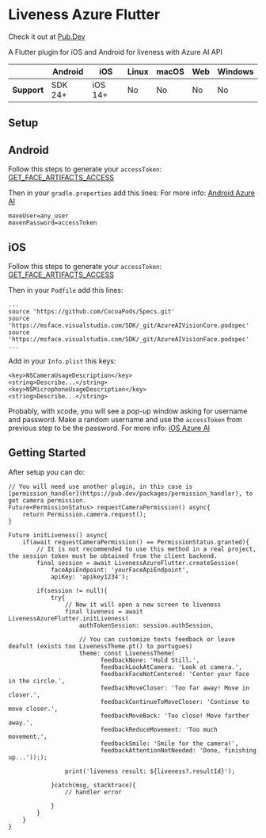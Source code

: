 # Liveness Azure Flutter
Check it out at [Pub.Dev](https://pub.dev/packages/liveness_azure_flutter)

A Flutter plugin for iOS and Android for liveness with Azure AI API

|             | Android | iOS     | Linux | macOS | Web | Windows |
|-------------|---------|---------|-------|-------|-----|---------|
| **Support** | SDK 24+ | iOS 14+ | No    | No    | No  | No      |

## Setup

## Android
Follow this steps to generate your `accessToken`: [GET_FACE_ARTIFACTS_ACCESS](https://github.com/Azure-Samples/azure-ai-vision-sdk/blob/main/GET_FACE_ARTIFACTS_ACCESS.md)

Then in your `gradle.properties` add this lines:
For more info: [Android Azure AI](https://github.com/Azure-Samples/azure-ai-vision-sdk/blob/main/samples/kotlin/face/FaceAnalyzerSample/README.md)

```
maveUser=any_user
mavenPassword=accessToken
```

## iOS
Follow this steps to generate your `accessToken`: [GET_FACE_ARTIFACTS_ACCESS](https://github.com/Azure-Samples/azure-ai-vision-sdk/blob/main/GET_FACE_ARTIFACTS_ACCESS.md)

Then in your `Podfile` add this lines:

```
...
source 'https://github.com/CocoaPods/Specs.git'
source 'https://msface.visualstudio.com/SDK/_git/AzureAIVisionCore.podspec'
source 'https://msface.visualstudio.com/SDK/_git/AzureAIVisionFace.podspec'
...
```

Add in your `Info.plist` this keys:
```
<key>NSCameraUsageDescription</key>
<string>Describe...</string>
<key>NSMicrophoneUsageDescription</key>
<string>Describe...</string>
```

Probably, with xcode, you will see a pop-up window asking for username and password. Make a random username and use the `accessToken` from previous step to be the password.
For more info: [iOS Azure AI](https://github.com/Azure-Samples/azure-ai-vision-sdk/blob/main/samples/swift/face/FaceAnalyzerSample/README.md)

## Getting Started
After setup you can do:

```
// You will need use another plugin, in this case is [permission_handler](https://pub.dev/packages/permission_handler), to get camera permission.
Future<PermissionStatus> requestCameraPermission() async{
    return Permission.camera.request();
}

Future initLiveness() async{
    if(await requestCameraPermission() == PermissionStatus.granted){
        // It is not recommended to use this method in a real project, the session token must be obtained from the client backend.
        final session = await LivenessAzureFlutter.createSession(
            faceApiEndpoint: 'yourFaceApiEndpoint',
            apiKey: 'apikey1234');
            
        if(session != null){
            try{
                // Now it will open a new screen to liveness
                final liveness = await LivenessAzureFlutter.initLiveness(
                    authTokenSession: session.authSession,
                    
                    // You can customize texts feedback or leave deafult (exists too LivenessTheme.pt() to portugues)
                    theme: const LivenessTheme(
                          feedbackNone: 'Hold Still.',
                          feedbackLookAtCamera: 'Look at camera.',
                          feedbackFaceNotCentered: 'Center your face in the circle.',
                          feedbackMoveCloser: 'Too far away! Move in closer.',
                          feedbackContinueToMoveCloser: 'Continue to move closer.',
                          feedbackMoveBack: 'Too close! Move farther away.',
                          feedbackReduceMovement: 'Too much movement.',
                          feedbackSmile: 'Smile for the camera!',
                          feedbackAttentionNotNeeded: 'Done, finishing up...')););
                
                print('liveness result: ${liveness?.resultId}');
            
            }catch(msg, stacktrace){
                // handler error
            
            }
        }
    }
}
```